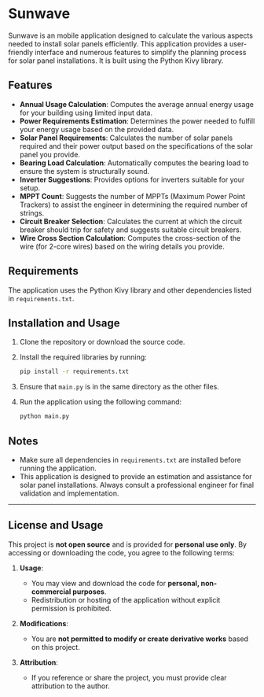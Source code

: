 # Sunwave

Sunwave is an mobile application designed to calculate the various aspects needed to install solar panels efficiently. This application provides a user-friendly interface and numerous features to simplify the planning process for solar panel installations. It is built using the Python Kivy library.

## Features

- **Annual Usage Calculation**: Computes the average annual energy usage for your building using limited input data.
- **Power Requirements Estimation**: Determines the power needed to fulfill your energy usage based on the provided data.
- **Solar Panel Requirements**: Calculates the number of solar panels required and their power output based on the specifications of the solar panel you provide.
- **Bearing Load Calculation**: Automatically computes the bearing load to ensure the system is structurally sound.
- **Inverter Suggestions**: Provides options for inverters suitable for your setup.
- **MPPT Count**: Suggests the number of MPPTs (Maximum Power Point Trackers) to assist the engineer in determining the required number of strings.
- **Circuit Breaker Selection**: Calculates the current at which the circuit breaker should trip for safety and suggests suitable circuit breakers.
- **Wire Cross Section Calculation**: Computes the cross-section of the wire (for 2-core wires) based on the wiring details you provide.

## Requirements

The application uses the Python Kivy library and other dependencies listed in `requirements.txt`.

## Installation and Usage

1. Clone the repository or download the source code.
2. Install the required libraries by running:

   ```bash
   pip install -r requirements.txt
   ```

3. Ensure that `main.py` is in the same directory as the other files.
4. Run the application using the following command:

   ```bash
   python main.py
   ```

## Notes

- Make sure all dependencies in `requirements.txt` are installed before running the application.
- This application is designed to provide an estimation and assistance for solar panel installations. Always consult a professional engineer for final validation and implementation.

---

## License and Usage

This project is **not open source** and is provided for **personal use only**. By accessing or downloading the code, you agree to the following terms:

1. **Usage**:
   - You may view and download the code for **personal, non-commercial purposes**.
   - Redistribution or hosting of the application without explicit permission is prohibited.

2. **Modifications**:
   - You are **not permitted to modify or create derivative works** based on this project.

3. **Attribution**:
   - If you reference or share the project, you must provide clear attribution to the author.

